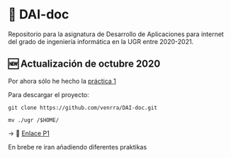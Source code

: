# :construction: DAI-doc
Repositorio para la asignatura de Desarrollo de Aplicaciones para internet del grado de ingeniería informática en la UGR entre 2020-2021.

## :new: Actualización de octubre 2020
Por ahora sólo he hecho la [práctica 1](practicas/P1)

Para descargar el proyecto: 
```
git clone https://github.com/venrra/DAI-doc.git

mv ./ugr /$HOME/
```

-> :open_file_folder: [Enlace P1](practicas/P1)

En brebe re iran añadiendo diferentes praktikas